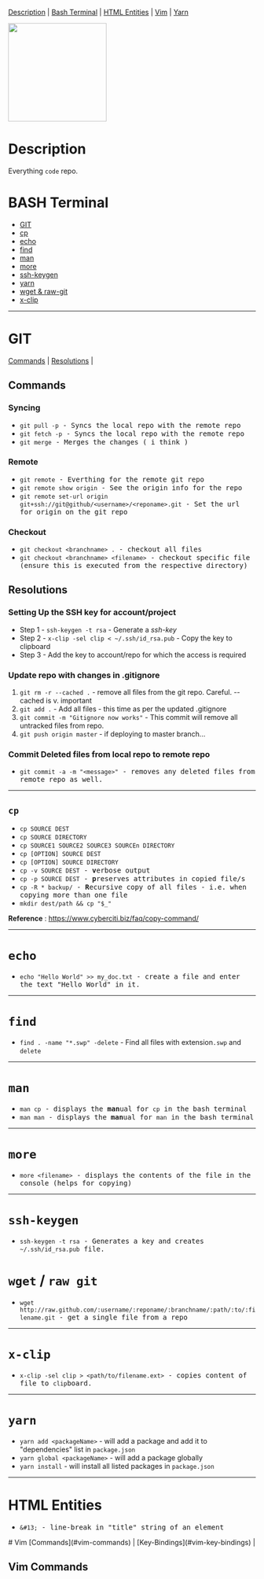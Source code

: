 [Description](#description)     | 
[Bash Terminal](#bash-terminal) |
[HTML Entities](#html-entities) |
[Vim](#vim) |
[Yarn](#yarn)




<img src="https://octodex.github.com/images/yaktocat.png" width="200" />

# Description
Everything `code` repo.

# BASH Terminal
* [GIT](#git)
* [cp](#cp)
* [echo](#echo)
* [find](#find)
* [man](#man)
* [more](#more)
* [ssh-keygen](#more)
* [yarn](#yarn)
* [wget & raw-git](#wget--raw-git)
* [x-clip](#x-clip)

<hr /> 

# GIT
[Commands](#commands) |
[Resolutions](#resolutions) |

## Commands
### Syncing 
  * <samp>`git pull -p` - Syncs the local repo with the remote repo</samp>
  * <samp>`git fetch -p` - Syncs the local repo with the remote repo<samp>
  * <samp>`git merge` - Merges the changes ( i think )

### Remote
  * <samp>`git remote` - Everthing for the remote git repo</samp>
  * <samp>`git remote show origin` - See the origin info for the repo</samp>
  * <samp>`git remote set-url origin git+ssh://git@github/<username>/<reponame>.git` - Set the url for origin on the git repo</samp>
  
### Checkout
  * <samp>`git checkout <branchname> .` - checkout all files </samp>
  * <samp>`git checkout <branchname> <filename>` - checkout specific file (ensure this is executed from the respective directory)
 
## Resolutions

### Setting Up the SSH key for account/project
  * Step 1 - `ssh-keygen -t rsa` - Generate a *ssh-key*
  * Step 2 - `x-clip -sel clip < ~/.ssh/id_rsa.pub` - Copy the key to clipboard
  * Step 3 - Add the key to account/repo for which the access is required

### Update repo with changes in .gitignore
1. `git rm -r --cached .` - remove all files from the git repo. Careful.  --cached is v. important
2. `git add .` - Add all files - this time as per the updated .gitignore
3. `git commit -m "Gitignore now works"` - This commit will remove all untracked files from repo.
4. `git push origin master` - if deploying to master branch...

### Commit Deleted files from local repo to remote repo
  * <samp>`git commit -a -m "<message>"` - removes any deleted files from remote repo as well.</samp> 

<hr />

## `cp`
  * <samp>`cp SOURCE DEST`</samp>
  * <samp>`cp SOURCE DIRECTORY`</samp>
  * <samp>`cp SOURCE1 SOURCE2 SOURCE3 SOURCEn DIRECTORY`</samp>
  * <samp>`cp [OPTION] SOURCE DEST`</samp>
  * <samp>`cp [OPTION] SOURCE DIRECTORY`</samp>
  * <samp>`cp -v SOURCE DEST` - **v**erbose output</samp>
  * <samp>`cp -p SOURCE DEST` - **p**reserves attributes in copied file/s</samp>
  * <samp>`cp -R * backup/` - **R**ecursive copy of all files - i.e. when copying more than one file</samp>
  * <samp>`mkdir dest/path && cp "$_"`

**Reference** :  https://www.cyberciti.biz/faq/copy-command/

<hr /> 

# `echo`
* <samp>`echo "Hello World" >> my_doc.txt` - create a file and enter the text "Hello World" in it.</samp>

<hr />

# `find`

* `find . -name "*.swp" -delete` - Find all files with extension`.swp` and `delete`

<hr />

# `man`
* <samp>`man cp` - displays the **man**ual for `cp` in the bash terminal</samp>
* <samp>`man man` - displays the **man**ual for `man` in the bash terminal</samp>

<hr />

# `more`
* <samp>`more <filename>` - displays the contents of the file in the console (helps for copying)<samp>

<hr />

# `ssh-keygen`
* <samp>`ssh-keygen -t rsa` - Generates a key and creates `~/.ssh/id_rsa.pub` file.</samp>

# `wget` / `raw git`
* <samp>`wget http://raw.github.com/:username/:reponame/:branchname/:path/:to/:filename.git` - get a single file from a repo</samp> 

<hr />

# `x-clip`
* <samp>`x-clip -sel clip > <path/to/filename.ext>` - copies content of file to `clip`board.</samp>

<hr />

# `yarn`
* `yarn add <packageName>` - will add a package and add it to "dependencies" list in `package.json`
* `yarn global <packageName>` - will add a package globally
* `yarn install` - will install all listed packages in `package.json`
<hr />

# HTML Entities
* <samp>`&#13;` - line-break in "title" string of an element</samp> 
  

</hr>
# Vim
[Commands](#vim-commands) |
[Key-Bindings](#vim-key-bindings) |

## Vim Commands



